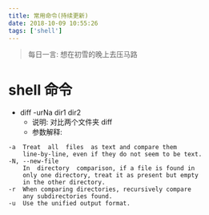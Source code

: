 ```yaml
---
title: 常用命令(持续更新)
date: 2018-10-09 10:55:26
tags: ['shell']
---
```


> 每日一言: 想在初雪的晚上去压马路

# shell 命令


- diff -urNa dir1 dir2
    - 说明: 对比两个文件夹 diff
    - 参数解释: 
```shell
-a  Treat  all  files  as text and compare them     
    line-by-line, even if they do not seem to be text.
-N, --new-file
    In  directory  comparison, if a file is found in
    only one directory, treat it as present but empty
    in the other directory.
-r  When comparing directories, recursively compare
    any subdirectories found.
-u  Use the unified output format.
```